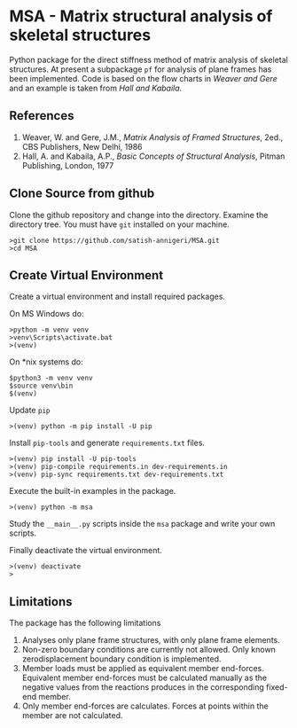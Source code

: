 # MSA - Matrix structural analysis of skeletal structures

Python package for the direct stiffness method of matrix analysis of skeletal structures. At present a subpackage `pf` for analysis of plane frames has been implemented. Code is based on the flow charts in *Weaver and Gere* and an example is taken from *Hall and Kabaila*.

## References
1. Weaver, W. and Gere, J.M., *Matrix Analysis of Framed Structures*, 2ed., CBS Publishers, New Delhi, 1986
2. Hall, A. and Kabaila, A.P., *Basic Concepts of Structural Analysis*, Pitman Publishing, London, 1977


## Clone Source from github
Clone the github repository and change into the directory. Examine the directory tree. You must have `git` installed on your machine.
```console
>git clone https://github.com/satish-annigeri/MSA.git
>cd MSA
```

## Create Virtual Environment
Create a virtual environment and install required packages.

On MS Windows do:
```console
>python -m venv venv
>venv\Scripts\activate.bat
>(venv)
```

On *nix systems do:
```console
$python3 -m venv venv
$source venv\bin
$(venv)
```

Update `pip`
```console
>(venv) python -m pip install -U pip
```

Install `pip-tools` and generate `requirements.txt` files.
```console
>(venv) pip install -U pip-tools
>(venv) pip-compile requirements.in dev-requirements.in
>(venv) pip-sync requirements.txt dev-requirements.txt
```

Execute the built-in examples in the package.
```console
>(venv) python -m msa
```

Study the `__main__.py` scripts inside the `msa` package and write your own scripts.

Finally deactivate the virtual environment.
```console
>(venv) deactivate
>
```

## Limitations
The package has the following limitations

1. Analyses only plane frame structures, with only plane frame elements.
2. Non-zero boundary conditions are currently not allowed. Only known zerodisplacement boundary condition is implemented.
3. Member loads must be applied as equivalent member end-forces. Equivalent member end-forces must be calculated manually as the negative values from the reactions produces in the corresponding fixed-end member.
4. Only member end-forces are calculates. Forces at points within the member are not calculated.